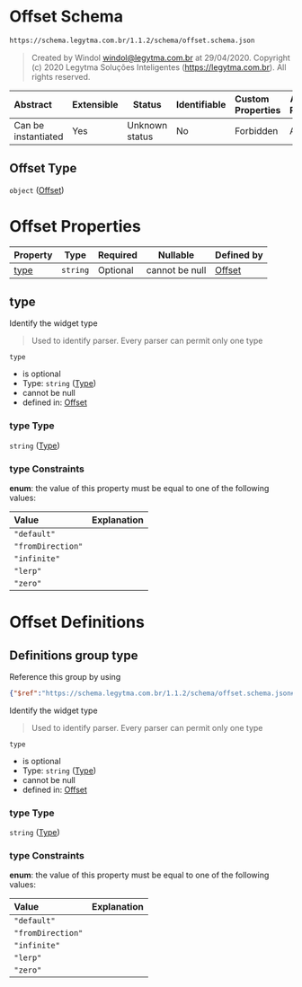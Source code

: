 # Offset Schema

```txt
https://schema.legytma.com.br/1.1.2/schema/offset.schema.json
```




> Created by Windol [windol@legytma.com.br](mailto:windol@legytma.com.br) at 29/04/2020.
> Copyright (c) 2020 Legytma Soluções Inteligentes (<https://legytma.com.br>). All rights reserved.
>

| Abstract            | Extensible | Status         | Identifiable | Custom Properties | Additional Properties | Access Restrictions | Defined In                                                                |
| :------------------ | ---------- | -------------- | ------------ | :---------------- | --------------------- | ------------------- | ------------------------------------------------------------------------- |
| Can be instantiated | Yes        | Unknown status | No           | Forbidden         | Allowed               | none                | [offset.schema.json](../schema/offset.schema.json) |

## Offset Type

`object` ([Offset](offset.md))

# Offset Properties

| Property      | Type     | Required | Nullable       | Defined by                                                                                                                 |
| :------------ | -------- | -------- | -------------- | :------------------------------------------------------------------------------------------------------------------------- |
| [type](#type) | `string` | Optional | cannot be null | [Offset](widget-definitions-type.md) |

## type

Identify the widget type


> Used to identify parser. Every parser can permit only one type
>

`type`

-   is optional
-   Type: `string` ([Type](widget-definitions-type.md))
-   cannot be null
-   defined in: [Offset](widget-definitions-type.md)

### type Type

`string` ([Type](widget-definitions-type.md))

### type Constraints

**enum**: the value of this property must be equal to one of the following values:

| Value             | Explanation |
| :---------------- | ----------- |
| `"default"`       |             |
| `"fromDirection"` |             |
| `"infinite"`      |             |
| `"lerp"`          |             |
| `"zero"`          |             |

# Offset Definitions

## Definitions group type

Reference this group by using

```json
{"$ref":"https://schema.legytma.com.br/1.1.2/schema/offset.schema.json#/definitions/type"}
```

Identify the widget type


> Used to identify parser. Every parser can permit only one type
>

`type`

-   is optional
-   Type: `string` ([Type](widget-definitions-type.md))
-   cannot be null
-   defined in: [Offset](widget-definitions-type.md)

### type Type

`string` ([Type](widget-definitions-type.md))

### type Constraints

**enum**: the value of this property must be equal to one of the following values:

| Value             | Explanation |
| :---------------- | ----------- |
| `"default"`       |             |
| `"fromDirection"` |             |
| `"infinite"`      |             |
| `"lerp"`          |             |
| `"zero"`          |             |
